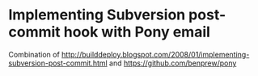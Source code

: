 Implementing Subversion post-commit hook with Pony email
===================

Combination of http://builddeploy.blogspot.com/2008/01/implementing-subversion-post-commit.html and https://github.com/benprew/pony
